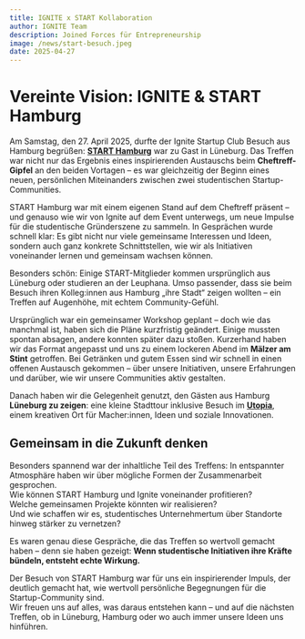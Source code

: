 ```yaml
---
title: IGNITE x START Kollaboration
author: IGNITE Team
description: Joined Forces für Entrepreneurship
image: /news/start-besuch.jpeg
date: 2025-04-27
---
```


# Vereinte Vision: IGNITE & START Hamburg 

Am Samstag, den 27. April 2025, durfte der Ignite Startup Club Besuch aus Hamburg begrüßen: **[START Hamburg](https://start-hamburg.com)** war zu Gast in Lüneburg. Das Treffen war nicht nur das Ergebnis eines inspirierenden Austauschs beim **Cheftreff-Gipfel** an den beiden Vortagen – es war gleichzeitig der Beginn eines neuen, persönlichen Miteinanders zwischen zwei studentischen Startup-Communities.

START Hamburg war mit einem eigenen Stand auf dem Cheftreff präsent – und genauso wie wir von Ignite auf dem Event unterwegs, um neue Impulse für die studentische Gründerszene zu sammeln. In Gesprächen wurde schnell klar: Es gibt nicht nur viele gemeinsame Interessen und Ideen, sondern auch ganz konkrete Schnittstellen, wie wir als Initiativen voneinander lernen und gemeinsam wachsen können.

Besonders schön: Einige START-Mitglieder kommen ursprünglich aus Lüneburg oder studieren an der Leuphana. Umso passender, dass sie beim Besuch ihren Kolleg:innen aus Hamburg „ihre Stadt“ zeigen wollten – ein Treffen auf Augenhöhe, mit echtem Community-Gefühl.

Ursprünglich war ein gemeinsamer Workshop geplant – doch wie das manchmal ist, haben sich die Pläne kurzfristig geändert. Einige mussten spontan absagen, andere konnten später dazu stoßen. Kurzerhand haben wir das Format angepasst und uns zu einem lockeren Abend im **Mälzer am Stint** getroffen. Bei Getränken und gutem Essen sind wir schnell in einen offenen Austausch gekommen – über unsere Initiativen, unsere Erfahrungen und darüber, wie wir unsere Communities aktiv gestalten.

Danach haben wir die Gelegenheit genutzt, den Gästen aus Hamburg **Lüneburg zu zeigen**: eine kleine Stadttour inklusive Besuch im **[Utopia](https://www.utopia-lueneburg.de)**, einem kreativen Ort für Macher:innen, Ideen und soziale Innovationen.

## Gemeinsam in die Zukunft denken

Besonders spannend war der inhaltliche Teil des Treffens: In entspannter Atmosphäre haben wir über mögliche Formen der Zusammenarbeit gesprochen.  
Wie können START Hamburg und Ignite voneinander profitieren?  
Welche gemeinsamen Projekte könnten wir realisieren?  
Und wie schaffen wir es, studentisches Unternehmertum über Standorte hinweg stärker zu vernetzen?

Es waren genau diese Gespräche, die das Treffen so wertvoll gemacht haben – denn sie haben gezeigt: **Wenn studentische Initiativen ihre Kräfte bündeln, entsteht echte Wirkung.**

Der Besuch von START Hamburg war für uns ein inspirierender Impuls, der deutlich gemacht hat, wie wertvoll persönliche Begegnungen für die Startup-Community sind.  
Wir freuen uns auf alles, was daraus entstehen kann – und auf die nächsten Treffen, ob in Lüneburg, Hamburg oder wo auch immer unsere Ideen uns hinführen.